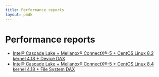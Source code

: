 ```yaml
---
title: Performance reports
layout: pmdk
---
```


# Performance reports

* [Intel&reg; Cascade Lake + Mellanox&reg; ConnectX&reg;-5 + CentOS Linux 8.2 kernel 4.18 + Device DAX](https://github.com/pmem/rpma/releases/download/0.10.0/RPMA_Perf_report_CLX_MLX_CentOS8.2_DEVDAX.pdf)
* [Intel&reg; Cascade Lake + Mellanox&reg; ConnectX&reg;-5 + CentOS Linux 8.4 kernel 4.18 + File System DAX](https://github.com/pmem/rpma/releases/download/0.10.0/RPMA_Perf_report_CLX_MLX_CentOS8.4_FSDAX.pdf)
